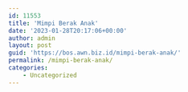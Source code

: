 ```yaml
---
id: 11553
title: 'Mimpi Berak Anak'
date: '2023-01-28T20:17:06+00:00'
author: admin
layout: post
guid: 'https://bos.awn.biz.id/mimpi-berak-anak/'
permalink: /mimpi-berak-anak/
categories:
    - Uncategorized
---
```


